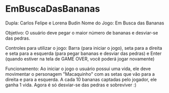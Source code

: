 # EmBuscaDasBananas

Dupla: Carlos Felipe e Lorena Budin
Nome do Jogo: Em Busca das Bananas

Objetivo: O usuário deve pegar o maior número de bananas e desviar-se das pedras. 

Controles para utilizar o jogo: Barra (para iniciar o jogo), seta para a direita e seta para a esquerda (para pegar bananas e desviar das pedras) e Enter (quando estiver na tela de GAME OVER, você poderá jogar novamente)

Funcionamento: Ao iniciar o jogo o usuário possui uma vida, ele deve movimentar o personagem "Macaquinho" com as setas que vão para a direita e para a esquerda. A cada 10 bananas captadas pelo jogador, ele ganha 1 vida. Agora é só desviar-se das pedras e sobreviver :)  